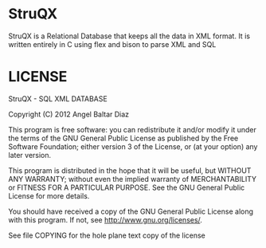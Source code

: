 StruQX
======

StruQX is a Relational Database that keeps all the data in XML format. It is written entirely in C using flex and bison to parse XML and SQL

LICENSE
=======
StruQX - SQL XML DATABASE

 Copyright (C) 2012  Angel Baltar Diaz
 
 This program is free software: you can redistribute it and/or
 modify it under the terms of the GNU General Public
 License as published by the Free Software Foundation; either
 version 3 of the License, or (at your option) any later version.
 
 This program is distributed in the hope that it will be useful,
 but WITHOUT ANY WARRANTY; without even the implied warranty of
 MERCHANTABILITY or FITNESS FOR A PARTICULAR PURPOSE.  See the GNU 
 General Public License for more details.
 
  You should have received a copy of the GNU General Public
 License along with this program.  If not, see
  <http://www.gnu.org/licenses/>.

See file COPYING for the hole plane text copy of the license
 
